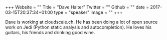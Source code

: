 +++
Website = ""
Title = "Dave Halter"
Twitter = ""
Github = ""
date = 2017-03-15T20:37:34+01:00
type = "speaker"
image = ""
+++

Dave is working at cloudscale.ch. He has been doing a lot of open source work on Jedi (Python static analysis and autocompletion). He loves his guitars, his friends and drinking good wine.